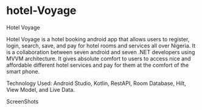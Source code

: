 # hotel-Voyage

Hotel  Voyage

Hotel Voyage is a hotel booking android app that allows users to register, 
login, search, save, and pay for hotel rooms and services all over Nigeria.
It is a collaboration between seven android and seven .NET developers using
MVVM architecture. It gives absolute comfort to users to access nice and 
affordable different hotel services and pay for them at the comfort of the 
smart phone.

Technology Used:
Android Studio, Kotlin, RestAPI, Room Database, Hilt, View Model, and Live Data.

ScreenShots
